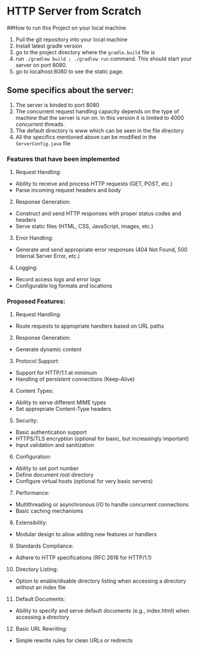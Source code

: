 # **HTTP Server from Scratch**

##How to run this Project on your local machine

1. Pull the git repository into your local machine
2. Install latest gradle version
3. go to the project directory where the `gradle.build` file is
4. run `./gradlew build ; ./gradlew run` command. This should start your server on port 8080.
5. go to localhost:8080 to see the static page.

## Some specifics about the server:
1. The server is binded to port 8080
2. The concurrent request handling capacity depends on the type of machine that the server is run on. In this version it is limited to 4000 concurrent threads. 
3. The default directory is www which can be seen in the file directory
4. All the specifics mentioned above can be modified in the `ServerConfig.java` file




### Features that have been implemented
1. Request Handling:
- Ability to receive and process HTTP requests (GET, POST, etc.)
- Parse incoming request headers and body

2. Response Generation:
- Construct and send HTTP responses with proper status codes and headers
- Serve static files (HTML, CSS, JavaScript, images, etc.)

3. Error Handling:
- Generate and send appropriate error responses (404 Not Found, 500 Internal Server Error, etc.)

4. Logging:
- Record access logs and error logs
- Configurable log formats and locations

### Proposed Features:

1. Request Handling:
- Route requests to appropriate handlers based on URL paths

2. Response Generation:
- Generate dynamic content

3. Protocol Support:
- Support for HTTP/1.1 at minimum
- Handling of persistent connections (Keep-Alive)

4. Content Types:
- Ability to serve different MIME types
- Set appropriate Content-Type headers

5. Security:
- Basic authentication support
- HTTPS/TLS encryption (optional for basic, but increasingly important)
- Input validation and sanitization

6. Configuration:
- Ability to set port number
- Define document root directory
- Configure virtual hosts (optional for very basic servers)

7. Performance:
- Multithreading or asynchronous I/O to handle concurrent connections
- Basic caching mechanisms

8. Extensibility:
- Modular design to allow adding new features or handlers

9. Standards Compliance:
- Adhere to HTTP specifications (RFC 2616 for HTTP/1.1)

10. Directory Listing:
- Option to enable/disable directory listing when accessing a directory without an index file

11. Default Documents:
- Ability to specify and serve default documents (e.g., index.html) when accessing a directory

12. Basic URL Rewriting:
- Simple rewrite rules for clean URLs or redirects
